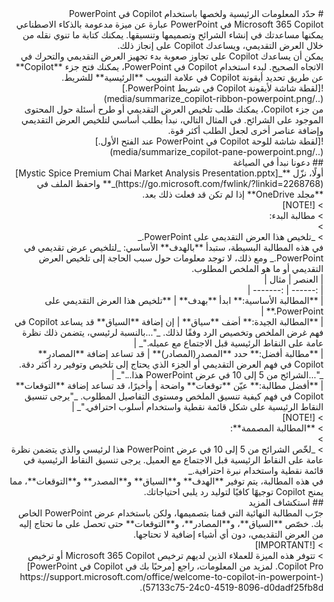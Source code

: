 <div dir="rtl">
# حدّد المعلومات الرئيسية ولخصها باستخدام Copilot في PowerPoint
</div>

<div dir="rtl">
Microsoft 365 Copilot في PowerPoint عبارة عن ميزة مدعومة بالذكاء الاصطناعي يمكنها مساعدتك في إنشاء الشرائح وتصميمها وتنسيقها.  يمكنك كتابة ما تنوي نقله من خلال العرض التقديمي، ويساعدك Copilot على إنجاز ذلك.
</div>

<div dir="rtl">
يمكن أن يساعدك Copilot على تجاوز صعوبة بدء تجهيز العرض التقديمي والتحرك في الاتجاه الصحيح. لبدء استخدام Copilot في PowerPoint، يمكنك فتح جزء **Copilot** عن طريق تحديد أيقونة Copilot في علامة التبويب **الرئيسية** للشريط.
</div>

<div dir="rtl">
![لقطة شاشة لأيقونة Copilot في شريط PowerPoint.](../media/summarize_copilot-ribbon-powerpoint.png)
</div>

<div dir="rtl">
من جزء Copilot، يمكنك طلب تلخيص العرض التقديمي أو طرح أسئلة حول المحتوى الموجود على الشرائح. في المثال التالي، نبدأ بطلب أساسي لتلخيص العرض التقديمي وإضافة عناصر أخرى لجعل الطلب أكثر قوة.
</div>

<div dir="rtl">
![لقطة شاشة للوحة Copilot في PowerPoint عند الفتح الأول.](../media/summarize_copilot-pane-powerpoint.png)
</div>

<div dir="rtl">
## دعونا نبدأ في الصياغة
</div>

<div dir="rtl">
أولًا، نزّل **_[Mystic Spice Premium Chai Market Analysis Presentation.pptx](https://go.microsoft.com/fwlink/?linkid=2268768)_** واحفظ الملف في **مجلد OneDrive** إذا لم تكن قد فعلت ذلك بعد.
</div>

<div dir="rtl">
> [!NOTE]
</div>
<div dir="rtl">
> مطالبة البدء:
</div>
<div dir="rtl">
>
</div>
<div dir="rtl">
> _تلخيص هذا العرض التقديمي على PowerPoint._
</div>

<div dir="rtl">
في هذه المطالبة البسيطة، ستبدأ **بالهدف** الأساسي: _لتلخيص عرض تقديمي في PowerPoint._ ومع ذلك، لا توجد معلومات حول سبب الحاجة إلى تلخيص العرض التقديمي أو ما هو الملخص المطلوب.
</div>

<div dir="rtl">
| العنصر | مثال |
</div>
<div dir="rtl">
| :------ | :------- |
</div>
<div dir="rtl">
| **المطالبة الأساسية:** ابدأ **بهدف** | **تلخيص هذا العرض التقديمي على PowerPoint.** |
</div>
<div dir="rtl">
| **المطالبة الجيدة:** أضف **سياق** | إن إضافة **السياق** قد يساعد Copilot في فهم غرض الملخص وتخصيص الرد وفقًا لذلك. _"...بالنسبة لرئيسي، يتضمن ذلك نظرة عامة على النقاط الرئيسية قبل الاجتماع مع عميله."_ |
</div>
<div dir="rtl">
| **مطالبة أفضل:** حدد **المصدر(المصادر)** | قد تساعد إضافة **المصادر** Copilot في فهم العرض التقديمي أو الجزء الذي يحتاج إلى تلخيص وتوفير رد أكثر دقة. _"...الشرائح من 5 إلى 10 في عرض PowerPoint هذا..."_ |
</div>
<div dir="rtl">
| **أفضل مطالبة:** عيّن **توقعات** واضحة | وأخيرًا، قد تساعد إضافة **التوقعات** Copilot في فهم كيفية تنسيق الملخص ومستوى التفاصيل المطلوب. _"يرجى تنسيق النقاط الرئيسية على شكل قائمة نقطية واستخدام أسلوب احترافي."_ |
</div>

<div dir="rtl">
> [!NOTE]
</div>
<div dir="rtl">
> **المطالبة المصممة**:
</div>
<div dir="rtl">
>
</div>
<div dir="rtl">
> _لخّص الشرائح من 5 إلى 10 في عرض PowerPoint هذا لرئيسي والذي يتضمن نظرة عامة على النقاط الرئيسية قبل الاجتماع مع العميل. يرجى تنسيق النقاط الرئيسية في قائمة نقطية واستخدام نبرة احترافية._
</div>

<div dir="rtl">
في هذه المطالبة، يتم توفير **الهدف** و**السياق** و**المصدر** و**التوقعات**، مما يمنح Copilot توجيهًا كافيًا لتوليد رد يلبي احتياجاتك.
</div>

<div dir="rtl">
## استكشاف المزيد
</div>

<div dir="rtl">
جرّب المطالبة النهائية التي قمنا بتصميمها، ولكن باستخدام عرض PowerPoint الخاص بك. خصّص **السياق**، و**المصادر**، و**التوقعات** حتى تحصل على ما تحتاج إليه من العرض التقديمي، دون أي أشياء إضافية لا تحتاجها.
</div>

<div dir="rtl">
> [!IMPORTANT]
</div>
<div dir="rtl">
> تتوفر هذه الميزة للعملاء الذين لديهم ترخيص Microsoft 365 Copilot أو ترخيص Copilot Pro. لمزيد من المعلومات، راجع [مرحبًا بك في Copilot في PowerPoint](https://support.microsoft.com/office/welcome-to-copilot-in-powerpoint-57133c75-24c0-4519-8096-d0dadf25fb8d).
</div>
